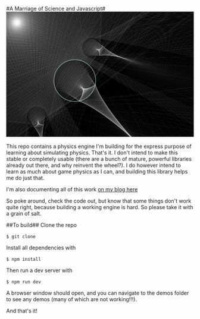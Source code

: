#A Marriage of Science and Javascript#
![Sun Demo](https://github.com/jcharry/SciPlay/blob/master/img/sun.png)

This repo contains a physics engine I'm building for the express purpose of
learning about simulating physics.  That's it.  I don't intend to make this
stable or completely usable (there are a bunch of mature, powerful libraries
already out there, and why reinvent the wheel?).  I do however intend to learn
as much about game physics as I can, and building this library helps me do just
that.

I'm also documenting all of this work [on my blog
here](https://jcharry.com/blog)

So poke around, check the code out, but know that some things don't work quite
right, because building a working engine is hard.  So please take it with
a grain of salt.

##To build##
Clone the repo
```
$ git clone 
```

Install all dependencies with
```
$ npm install
```

Then run a dev server with
```
$ npm run dev
```

A browser window should open, and you can navigate to the demos folder to see
any demos (many of which are not working!!!).

And that's it!


